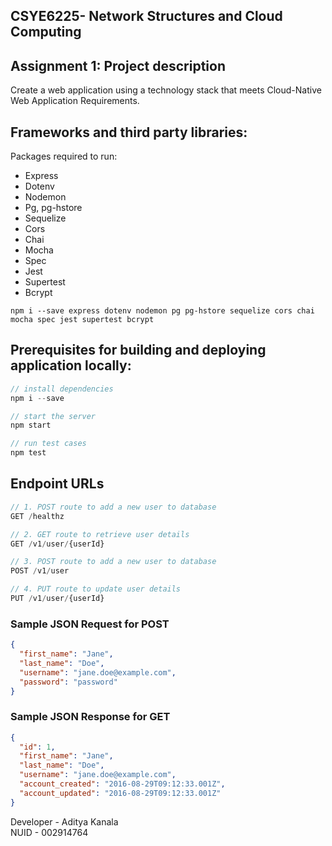 ## CSYE6225- Network Structures and Cloud Computing

## Assignment 1: Project description

Create a web application using a technology stack that meets Cloud-Native Web Application Requirements.

## Frameworks and third party libraries:

Packages required to run:
- Express
- Dotenv
- Nodemon
- Pg, pg-hstore
- Sequelize
- Cors
- Chai
- Mocha
- Spec
- Jest
- Supertest
- Bcrypt

```
npm i --save express dotenv nodemon pg pg-hstore sequelize cors chai mocha spec jest supertest bcrypt
```

## Prerequisites for building and deploying application locally:

```javascript
// install dependencies
npm i --save

// start the server
npm start

// run test cases
npm test
```

## Endpoint URLs

```javascript
// 1. POST route to add a new user to database
GET /healthz

// 2. GET route to retrieve user details
GET /v1/user/{userId}

// 3. POST route to add a new user to database
POST /v1/user

// 4. PUT route to update user details
PUT /v1/user/{userId}
```

### Sample JSON Request for POST


```json
{
  "first_name": "Jane",
  "last_name": "Doe",
  "username": "jane.doe@example.com",
  "password": "password"
}
```


### Sample JSON Response for GET
```json
{
  "id": 1,
  "first_name": "Jane",
  "last_name": "Doe",
  "username": "jane.doe@example.com",
  "account_created": "2016-08-29T09:12:33.001Z",
  "account_updated": "2016-08-29T09:12:33.001Z"
}
```

Developer - Aditya Kanala<br>
NUID - 002914764 </br>
